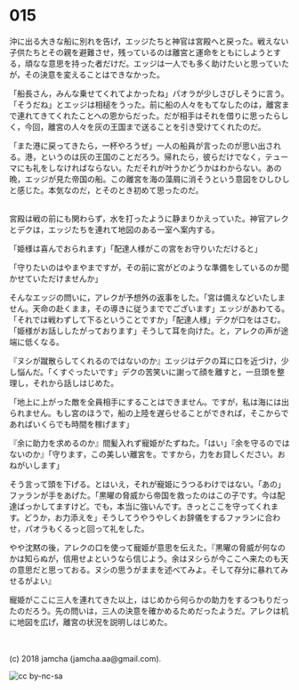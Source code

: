 # 015

沖に出る大きな船に別れを告げ，エッジたちと神官は宮殿へと戻った。戦えない子供たちとその親を避難させ，残っているのは離宮と運命をともにしようとする，頑なな意思を持った者だけだ。エッジは一人でも多く助けたいと思っていたが，その決意を変えることはできなかった。  

「船長さん，みんな乗せてくれてよかったね」パオラが少しさびしそうに言う。「そうだね」とエッジは相槌をうった。前に船の人々をもてなしたのは，離宮まで連れてきてくれたことへの恩からだった。だが相手はそれを借りに思ったらしく，今回，離宮の人々を灰の王国まで送ることを引き受けてくれたのだ。  

「また港に戻ってきたら，一杯やろうぜ」一人の船員が言ったのが思い出される。港，というのは灰の王国のことだろう。帰れたら，彼らだけでなく，テューマにも礼をしなければならない。ただそれが叶うかどうかはわからない。あの晩，エッジが見た帝国の船。この離宮を海の藻屑に消そうという意図をひしひしと感じた。本気なのだ，とそのとき初めて思ったのだ。  

<br>  
宮殿は戦の前にも関わらず，水を打ったように静まりかえっていた。神官アレクとデクは，エッジたちを連れて地図のある一室へ案内する。  

「姫様は喜んでおられます」「配達人様がこの宮をお守りいただけると」  

「守りたいのはやまやまですが，その前に宮がどのような準備をしているのか聞かせていただけませんか」  

そんなエッジの問いに，アレクが予想外の返事をした。「宮は備えなどいたしません。天命の赴くまま，その導きに従うまででございます」エッジがあわてる。「それでは戦わずして下るということですか」「配達人様」デクが口をはさむ。「姫様がお話ししたがっております」そうして耳を向けた。と，アレクの声が途端に低くなる。  

『ヌシが蹴散らしてくれるのではないのか』エッジはデクの耳に口を近づけ，少し悩んだ。「くすぐったいです」デクの苦笑いに謝って顔を離すと，一旦頭を整理し，それから話しはじめた。  

「地上に上がった敵を全員相手にすることはできません。ですが，私は海には出られません。もし宮のほうで，船の上陸を遅らせることができれば，そこからであればいくらでも時間を稼げます」  

『余に助力を求めるのか』間髪入れず寵姫がたずねた。「はい」『余を守るのではないのか』「守ります，この美しい離宮を。ですから，力をお貸しください。おねがいします」  

そう言って頭を下げる。とはいえ，それが寵姫にうつるわけではない。「あの」ファランが手をあげた。「黒曜の脅威から帝国を救ったのはこの子です。今は配達ばっかしてますけど。でも，本当に強いんです。きっとここを守ってくれます。どうか，お力添えを」そうしてうやうやしくお辞儀をするファランに合わせ，パオラもくるっと回って礼をした。  

やや沈黙の後，アレクの口を使って寵姫が意思を伝えた。『黒曜の脅威が何なのかは知らぬが，信用せよというなら信じよう。余はヌシらが今ここへ来たのも天の意思だと思っておる。ヌシの思うがままを述べてみよ。そして存分に暴れてみせるがよい』  

寵姫がここに三人を連れてきた以上，はじめから何らかの助力をするつもりだったのだろう。先の問いは，三人の決意を確かめるためだったようだ。アレクは机に地図を広げ，離宮の状況を説明しはじめた。  

<br>  
<br>  
(c) 2018 jamcha (jamcha.aa@gmail.com).  

![cc by-nc-sa](http://i.creativecommons.org/l/by-nc-sa/4.0/88x31.png)

